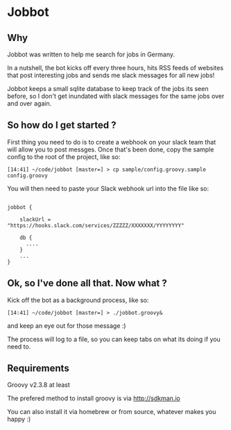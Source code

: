 # Jobbot

## Why

Jobbot was written to help me search for jobs in Germany.

In a nutshell, the bot kicks off every three hours, hits RSS feeds of websites that post interesting jobs and sends me slack messages for all new jobs!

Jobbot keeps a small sqlite database to keep track of the jobs its seen before, so I don't get inundated with slack messages for the same jobs over and over again.


## So how do I get started ?

First thing you need to do is to create a webhook on your slack team that will allow you to post messges.
Once that's been done, copy the sample config to the root of the project, like so:

```
[14:41] ~/code/jobbot [master=] > cp sample/config.groovy.sample config.groovy
```

You will then need to paste your Slack webhook url into the file like so:

```

jobbot {

    slackUrl = "https://hooks.slack.com/services/ZZZZZ/XXXXXXX/YYYYYYYY"

    db {
      ....
    }
    ...
}
```

## Ok, so I've done all that. Now what ?

Kick off the bot as a background process, like so:

```
[14:41] ~/code/jobbot [master=] > ./jobbot.groovy&
```

and keep an eye out for those message :)

The process will log to a file, so you can keep tabs on what its doing if you need to.


## Requirements
Groovy v2.3.8 at least

The prefered method to install groovy is via http://sdkman.io

You can also install it via homebrew or from source, whatever makes you happy :)
